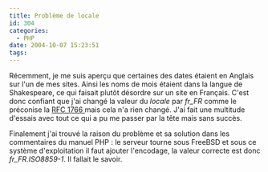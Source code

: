 ```yaml
---
title: Problème de locale
id: 304
categories:
  - PHP
date: 2004-10-07 15:23:51
tags:
---
```


Récemment, je me suis aperçu que certaines des dates étaient en Anglais sur l'un de mes sites. Ainsi les noms de mois étaient dans la langue de Shakespeare, ce qui faisait plutôt désordre sur un site en Français. C'est donc confiant que j'ai changé la valeur du _locale_ par _fr_FR_ comme le préconise la [RFC 1766 ](http://www.faqs.org/rfcs/rfc1766 "RFC 1766") mais cela n'a rien changé. J'ai fait une multitude d'essais avec tout ce qui a pu me passer par la tête mais sans succès.

Finalement j'ai trouvé la raison du problème et sa solution dans les commentaires du manuel PHP&nbsp;: le serveur tourne sous FreeBSD et sous ce système d'exploitation il faut ajouter l'encodage, la valeur correcte est donc _fr_FR.ISO8859-1_. Il fallait le savoir.
